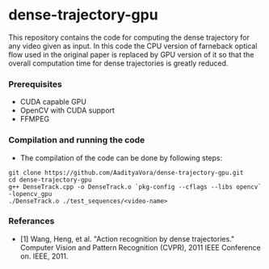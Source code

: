 # dense-trajectory-gpu
This repository contains the code for computing the dense trajectory for any video given as input. In this code the CPU version of farneback optical flow used in the original paper is replaced by GPU version of it so that the overall computation time for dense trajectories is greatly reduced.

### Prerequisites
* CUDA capable GPU
* OpenCV with CUDA support
* FFMPEG

### Compilation and running the code
* The compilation of the code can be done by following steps: 
```
git clone https://github.com/AadityaVora/dense-trajectory-gpu.git
cd dense-trajectory-gpu
g++ DenseTrack.cpp -o DenseTrack.o `pkg-config --cflags --libs opencv` -lopencv_gpu
./DenseTrack.o ./test_sequences/<video-name>
```
### Referances

* [1] Wang, Heng, et al. "Action recognition by dense trajectories." Computer Vision and Pattern Recognition (CVPR), 2011 IEEE Conference on. IEEE, 2011.
